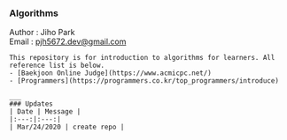 ### Algorithms  
Author : Jiho Park  
Email : pjh5672.dev@gmail.com   
```
This repository is for introduction to algorithms for learners. All reference list is below.
- [Baekjoon Online Judge](https://www.acmicpc.net/) 
- [Programmers](https://programmers.co.kr/top_programmers/introduce)

___
### Updates
| Date | Message |
|:---:|:---:|
| Mar/24/2020 | create repo |
